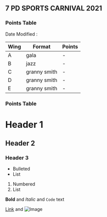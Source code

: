 ## 7 PD SPORTS CARNIVAL 2021
### Points Table

Date Modified : 

| Wing  | Format | Points |
|-------|--------|---------|
| A | gala | - |
| B | jazz | - |
| C | granny smith | - |
| D | granny smith | - |
| E | granny smith | - |


### Points Table

# Header 1
## Header 2
### Header 3

- Bulleted
- List

1. Numbered
2. List

**Bold** and _Italic_ and `Code` text

[Link](url) and ![Image](src)

